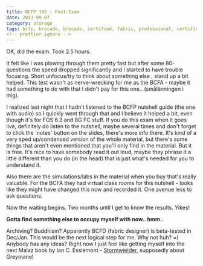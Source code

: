 ```yaml
---
title: BCFP 16G : Post-Exam
date: 2011-09-07
category: storage
tags: bcfp, brocade, brocade, certified, fabric, professional, certification, storage, storage, area, network, storage, network
<!-- prettier-ignore -->
---
```


OK, did the exam. Took 2.5 hours.

It felt like I was plowing through them pretty fast but after some 80-questions
the speed dropped significantly and I started to have trouble focusing. Short
unfocus/try to think about something else , stand up a bit helped. This test
wasn't as nerve-wrecking for me as the BCFA - maybe it had something to do with
that I didn't pay for this one.. (smålänningen i mig).

I realized last night that I hadn't listened to the BCFP nutshell guide (the one
with audio) so I quickly went through that and I believe it helped a bit, even
though it's for FOS 6.3 and 8G FC stuff. If you do this exam when it goes live,
definitely do listen to the nutshell, maybe several times and don't forget to
click the 'notes' button on the slides, there's more info there. It's kind of a
very sped up/condensed version of the whole material, but there's some things
that aren't even mentioned that you'll only find in the material. But it is
free. It's nice to have somebody read it out loud, maybe they phrase it a little
different than you do (in the head) that is just what's needed for you to
understand it.

Also there are the simulations/labs in the material when you buy that's really
valuable. For the BCFA they had virtual class rooms for this nutshell - looks
like they might have changed this now and recorded it. One avenue less to ask
questions.

Now the waiting begins. Two months until I get to know the results. Yikes!

**Gotta find something else to occupy myself with now.. hmm..**

Archiving? Buddhism? Apparently BCFD (fabric designer) is beta-tested in
Dec/Jan. This would be the next logical step for me. Why not huh? =) Anybody has
any ideas? Right now I just feel like getting myself into the next Malaz book by
Ian C. Esslemont -
[Stormwielder](http://www.amazon.com/Stonewielder-Malazan-Empire-Ian-Esslemont/dp/0593064445 "on amazon"),
supposedly about Greymane!

